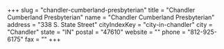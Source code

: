 +++
slug = "chandler-cumberland-presbyterian"
title = "Chandler Cumberland Presbyterian"
name = "Chandler Cumberland Presbyterian"
address = "338 S. State Street"
cityIndexKey = "city-in-chandler"
city = "Chandler"
state = "IN"
postal = "47610"
website = ""
phone = "812-925-6175"
fax = ""
+++

